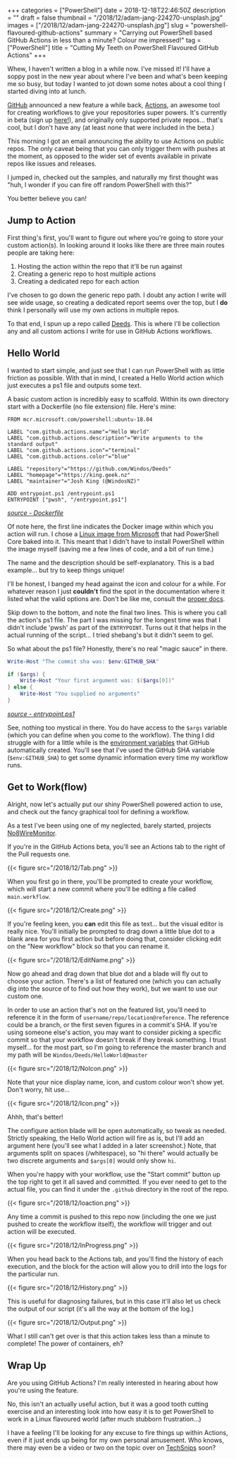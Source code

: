 +++
categories = ["PowerShell"]
date = 2018-12-18T22:46:50Z
description = ""
draft = false
thumbnail = "/2018/12/adam-jang-224270-unsplash.jpg"
images = ["/2018/12/adam-jang-224270-unsplash.jpg"]
slug = "powershell-flavoured-github-actions"
summary = "Carrying out PowerShell based GitHub Actions in less than a minute? Colour me impressed!"
tag = ["PowerShell"]
title = "Cutting My Teeth on PowerShell Flavoured GitHub Actions"
+++


Whew, I haven't written a blog in a while now. I've missed it! I'll have a soppy post in the new year about where I've been and what's been keeping me so busy, but today I wanted to jot down some notes about a cool thing I started diving into at lunch.

[GitHub](https://github.com/) announced a new feature a while back, [Actions](https://github.com/features/actions), an awesome tool for creating workflows to give your repositories super powers. It's currently in beta (sign up [here!](https://github.com/features/actions/signup/)), and originally only supported private repos… that's cool, but I don't have any (at least none that were included in the beta.)

This morning I got an email announcing the ability to use Actions on public repos. The only caveat being that you can only trigger them with pushes at the moment, as opposed to the wider set of events available in private repos like issues and releases.

I jumped in, checked out the samples, and naturally my first thought was "huh, I wonder if you can fire off random PowerShell with this?"

You better believe you can!

## **Jump to Action**

First thing's first, you'll want to figure out where you're going to store your custom action(s). In looking around it looks like there are three main routes people are taking here:

1. Hosting the action within the repo that it'll be run against
2. Creating a generic repo to host multiple actions
3. Creating a dedicated repo for each action

I've chosen to go down the generic repo path. I doubt any action I write will see wide usage, so creating a dedicated report seems over the top, but I **do** think I personally will use my own actions in multiple repos.

To that end, I spun up a repo called [Deeds](https://github.com/Windos/Deeds). This is where I'll be collection any and all custom actions I write for use in GitHub Actions workflows.

## **Hello World**

I wanted to start simple, and just see that I can run PowerShell with as little friction as possible. With that in mind, I created a Hello World action which just executes a ps1 file and outputs some text.

A basic custom action is incredibly easy to scaffold. Within its own directory start with a Dockerfile (no file extension) file. Here's mine:

```docker
FROM mcr.microsoft.com/powershell:ubuntu-18.04

LABEL "com.github.actions.name"="Hello World"
LABEL "com.github.actions.description"="Write arguments to the standard output"
LABEL "com.github.actions.icon"="terminal"
LABEL "com.github.actions.color"="blue"

LABEL "repository"="https://github.com/Windos/Deeds"
LABEL "homepage"="https://king.geek.nz"
LABEL "maintainer"="Josh King (@WindosNZ)"

ADD entrypoint.ps1 /entrypoint.ps1
ENTRYPOINT ["pwsh", "/entrypoint.ps1"]

```

[_source - Dockerfile_](https://github.com/Windos/Deeds/blob/master/HelloWorld/Dockerfile)

Of note here, the first line indicates the Docker image within which you action will run. I chose a [Linux image from Microsoft](https://hub.docker.com/r/microsoft/powershell/) that had PowerShell Core baked into it. This meant that I didn't have to install PowerShell within the image myself (saving me a few lines of code, and a bit of run time.)

The name and the description should be self-explanatory. This is a bad example… but try to keep things unique!

I'll be honest, I banged my head against the icon and colour for a while. For whatever reason I just **couldn't** find the spot in the documentation where it listed what the valid options are. Don't be like me, consult the [proper docs](https://developer.github.com/actions/creating-github-actions/creating-a-docker-container/#label).

Skip down to the bottom, and note the final two lines. This is where you call the action's ps1 file. The part I was missing for the longest time was that I didn't include 'pwsh' as part of the `ENTRYPOINT`. Turns out it that helps in the actual running of the script… I tried shebang's but it didn't seem to gel.

So what about the ps1 file? Honestly, there's no real "magic sauce" in there.

```powershell
Write-Host "The commit sha was: $env:GITHUB_SHA"

if ($args) {
    Write-Host "Your first argument was: $($args[0])"
} else {
    Write-Host "You supplied no arguments"
}

```

[_source - entrypoint.ps1_](https://github.com/Windos/Deeds/blob/master/HelloWorld/entrypoint.ps1)

See, nothing too mystical in there. You do have access to the `$args` variable (which you can define when you come to the workflow). The thing I did struggle with for a little while is the [environment variables](https://developer.github.com/actions/creating-github-actions/accessing-the-runtime-environment/) that GitHub automatically created. You'll see that I've used the GitHub SHA variable (`$env:GITHUB_SHA`) to get some dynamic information every time my workflow runs.

## **Get to Work(flow)**

Alright, now let's actually put our shiny PowerShell powered action to use, and check out the fancy graphical tool for defining a workflow.

As a test I've been using one of my neglected, barely started, projects [No8WireMonitor](https://github.com/Windos/No8WireMonitor).

If you're in the GitHub Actions beta, you'll see an Actions tab to the right of the Pull requests one.

{{< figure src="/2018/12/Tab.png" >}}

When you first go in there, you'll be prompted to create your workflow, which will start a new commit where you'll be editing a file called `main.workflow`.

{{< figure src="/2018/12/Create.png" >}}

If you're feeling keen, you **can** edit this file as text… but the visual editor is really nice. You'll initially be prompted to drag down a little blue dot to a blank area for you first action but before doing that, consider clicking edit on the "New workflow" block so that you can rename it.

{{< figure src="/2018/12/EditName.png" >}}

Now go ahead and drag down that blue dot and a blade will fly out to choose your action. There's a list of featured one (which you can actually dig into the source of to find out how they work), but we want to use our custom one.

In order to use an action that's not on the featured list, you'll need to reference it in the form of `username/repo/location@reference`. The reference could be a branch, or the first seven figures in a commit's SHA. If you're using someone else's action, you may want to consider picking a specific commit so that your workflow doesn't break if they break something. I trust myself… for the most part, so I'm going to reference the master branch and my path will be `Windos/Deeds/HelloWorld@master`

{{< figure src="/2018/12/NoIcon.png" >}}

Note that your nice display name, icon, and custom colour won't show yet. Don't worry, hit use…

{{< figure src="/2018/12/Icon.png" >}}

Ahhh, that's better!

The configure action blade will be open automatically, so tweak as needed. Strictly speaking, the Hello World action will fire as is, but I'll add an argument here (you'll see what I added in a later screenshot.) Note, that arguments split on spaces (/whitespace), so "hi there" would actually be two discrete arguments and `$args[0]` would only show `hi`.

When you're happy with your workflow, use the "Start commit" button up the top right to get it all saved and committed. If you ever need to get to the actual file, you can find it under the `.github` directory in the root of the repo.

{{< figure src="/2018/12/loaction.png" >}}

Any time a commit is pushed to this repo now (including the one we just pushed to create the workflow itself), the workflow will trigger and out action will be executed.

{{< figure src="/2018/12/InProgress.png" >}}

When you head back to the Actions tab, and you'll find the history of each execution, and the block for the action will allow you to drill into the logs for the particular run.

{{< figure src="/2018/12/History.png" >}}

This is useful for diagnosing failures, but in this case it'll also let us check the output of our script (it's all the way at the bottom of the log.)

{{< figure src="/2018/12/Output.png" >}}

What I still can't get over is that this action takes less than a minute to complete! The power of containers, eh?

## **Wrap Up**

Are you using GitHub Actions? I'm really interested in hearing about how you're using the feature.

No, this isn't an actually useful action, but it was a good tooth cutting exercise and an interesting look into how easy it is to get PowerShell to work in a Linux flavoured world (after much stubborn frustration…)

I have a feeling I'll be looking for any excuse to fire things up within Actions, even if it just ends up being for my own personal amusement. Who knows, there may even be a video or two on the topic over on [TechSnips](https://www.techsnips.io/) soon?

